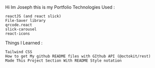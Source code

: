 Hi Im Joseph this is my Portfolio
Technologies Used :

    reactJS (and react slick)
    File-Saver library
    qrcode.react
    slick-carousel
    react-icons

Things I Learned :

    Tailwind CSS
    How to get My github README files with GIthub API (@octokit/rest)
    Made This Project Section With README Style notation
